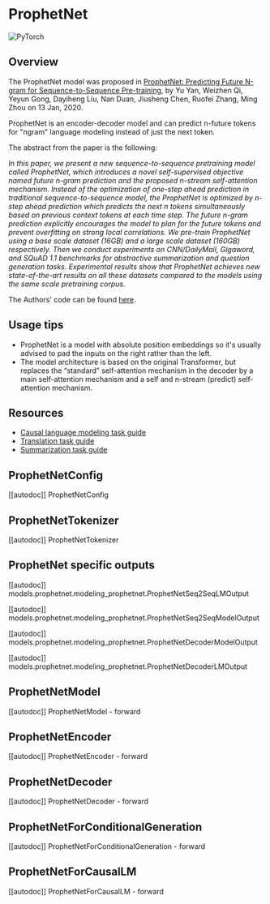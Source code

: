 <!--Copyright 2020 The HuggingFace Team. All rights reserved.

Licensed under the Apache License, Version 2.0 (the "License"); you may not use this file except in compliance with
the License. You may obtain a copy of the License at

http://www.apache.org/licenses/LICENSE-2.0

Unless required by applicable law or agreed to in writing, software distributed under the License is distributed on
an "AS IS" BASIS, WITHOUT WARRANTIES OR CONDITIONS OF ANY KIND, either express or implied. See the License for the
specific language governing permissions and limitations under the License.

⚠️ Note that this file is in Markdown but contain specific syntax for our doc-builder (similar to MDX) that may not be
rendered properly in your Markdown viewer.

-->

# ProphetNet

<div class="flex flex-wrap space-x-1">
<img alt="PyTorch" src="https://img.shields.io/badge/PyTorch-DE3412?style=flat&logo=pytorch&logoColor=white">
</div>

## Overview

The ProphetNet model was proposed in [ProphetNet: Predicting Future N-gram for Sequence-to-Sequence Pre-training,](https://huggingface.co/papers/2001.04063) by Yu Yan, Weizhen Qi, Yeyun Gong, Dayiheng Liu, Nan Duan, Jiusheng Chen, Ruofei
Zhang, Ming Zhou on 13 Jan, 2020.

ProphetNet is an encoder-decoder model and can predict n-future tokens for "ngram" language modeling instead of just
the next token.

The abstract from the paper is the following:

*In this paper, we present a new sequence-to-sequence pretraining model called ProphetNet, which introduces a novel
self-supervised objective named future n-gram prediction and the proposed n-stream self-attention mechanism. Instead of
the optimization of one-step ahead prediction in traditional sequence-to-sequence model, the ProphetNet is optimized by
n-step ahead prediction which predicts the next n tokens simultaneously based on previous context tokens at each time
step. The future n-gram prediction explicitly encourages the model to plan for the future tokens and prevent
overfitting on strong local correlations. We pre-train ProphetNet using a base scale dataset (16GB) and a large scale
dataset (160GB) respectively. Then we conduct experiments on CNN/DailyMail, Gigaword, and SQuAD 1.1 benchmarks for
abstractive summarization and question generation tasks. Experimental results show that ProphetNet achieves new
state-of-the-art results on all these datasets compared to the models using the same scale pretraining corpus.*

The Authors' code can be found [here](https://github.com/microsoft/ProphetNet).

## Usage tips

- ProphetNet is a model with absolute position embeddings so it's usually advised to pad the inputs on the right rather than
  the left.
- The model architecture is based on the original Transformer, but replaces the “standard” self-attention mechanism in the decoder by a main self-attention mechanism and a self and n-stream (predict) self-attention mechanism.

## Resources

- [Causal language modeling task guide](../tasks/language_modeling)
- [Translation task guide](../tasks/translation)
- [Summarization task guide](../tasks/summarization)

## ProphetNetConfig

[[autodoc]] ProphetNetConfig

## ProphetNetTokenizer

[[autodoc]] ProphetNetTokenizer

## ProphetNet specific outputs

[[autodoc]] models.prophetnet.modeling_prophetnet.ProphetNetSeq2SeqLMOutput

[[autodoc]] models.prophetnet.modeling_prophetnet.ProphetNetSeq2SeqModelOutput

[[autodoc]] models.prophetnet.modeling_prophetnet.ProphetNetDecoderModelOutput

[[autodoc]] models.prophetnet.modeling_prophetnet.ProphetNetDecoderLMOutput

## ProphetNetModel

[[autodoc]] ProphetNetModel
    - forward

## ProphetNetEncoder

[[autodoc]] ProphetNetEncoder
    - forward

## ProphetNetDecoder

[[autodoc]] ProphetNetDecoder
    - forward

## ProphetNetForConditionalGeneration

[[autodoc]] ProphetNetForConditionalGeneration
    - forward

## ProphetNetForCausalLM

[[autodoc]] ProphetNetForCausalLM
    - forward
